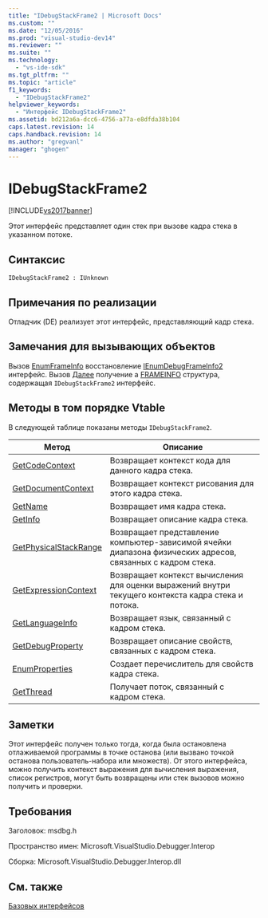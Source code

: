 ```yaml
---
title: "IDebugStackFrame2 | Microsoft Docs"
ms.custom: ""
ms.date: "12/05/2016"
ms.prod: "visual-studio-dev14"
ms.reviewer: ""
ms.suite: ""
ms.technology: 
  - "vs-ide-sdk"
ms.tgt_pltfrm: ""
ms.topic: "article"
f1_keywords: 
  - "IDebugStackFrame2"
helpviewer_keywords: 
  - "Интерфейс IDebugStackFrame2"
ms.assetid: bd212a6a-dcc6-4756-a77a-e8dfda38b104
caps.latest.revision: 14
caps.handback.revision: 14
ms.author: "gregvanl"
manager: "ghogen"
---
```

# IDebugStackFrame2
[!INCLUDE[vs2017banner](../../../code-quality/includes/vs2017banner.md)]

Этот интерфейс представляет один стек при вызове кадра стека в указанном потоке.  
  
## Синтаксис  
  
```  
IDebugStackFrame2 : IUnknown  
```  
  
## Примечания по реализации  
 Отладчик \(DE\) реализует этот интерфейс, представляющий кадр стека.  
  
## Замечания для вызывающих объектов  
 Вызов [EnumFrameInfo](../../../extensibility/debugger/reference/idebugthread2-enumframeinfo.md) восстановление  [IEnumDebugFrameInfo2](../../../extensibility/debugger/reference/ienumdebugframeinfo2.md) интерфейс.  Вызов [Далее](../Topic/IEnumDebugFrameInfo2::Next.md) получение a  [FRAMEINFO](../../../extensibility/debugger/reference/frameinfo.md) структура, содержащая  `IDebugStackFrame2` интерфейс.  
  
## Методы в том порядке Vtable  
 В следующей таблице показаны методы `IDebugStackFrame2`.  
  
|Метод|Описание|  
|-----------|--------------|  
|[GetCodeContext](../Topic/IDebugStackFrame2::GetCodeContext.md)|Возвращает контекст кода для данного кадра стека.|  
|[GetDocumentContext](../../../extensibility/debugger/reference/idebugstackframe2-getdocumentcontext.md)|Возвращает контекст рисования для этого кадра стека.|  
|[GetName](../../../extensibility/debugger/reference/idebugstackframe2-getname.md)|Возвращает имя кадра стека.|  
|[GetInfo](../../../extensibility/debugger/reference/idebugstackframe2-getinfo.md)|Возвращает описание кадра стека.|  
|[GetPhysicalStackRange](../../../extensibility/debugger/reference/idebugstackframe2-getphysicalstackrange.md)|Возвращает представление компьютер\-зависимой ячейки диапазона физических адресов, связанных с кадром стека.|  
|[GetExpressionContext](../../../extensibility/debugger/reference/idebugstackframe2-getexpressioncontext.md)|Возвращает контекст вычисления для оценки выражений внутри текущего контекста кадра стека и потока.|  
|[GetLanguageInfo](../../../extensibility/debugger/reference/idebugstackframe2-getlanguageinfo.md)|Возвращает язык, связанный с кадром стека.|  
|[GetDebugProperty](../../../extensibility/debugger/reference/idebugstackframe2-getdebugproperty.md)|Возвращает описание свойств, связанных с кадром стека.|  
|[EnumProperties](../Topic/IDebugStackFrame2::EnumProperties.md)|Создает перечислитель для свойств кадра стека.|  
|[GetThread](../../../extensibility/debugger/reference/idebugstackframe2-getthread.md)|Получает поток, связанный с кадром стека.|  
  
## Заметки  
 Этот интерфейс получен только тогда, когда была остановлена отлаживаемой программы в точке останова \(или вызвано точкой останова пользователь\-набора или множеств\).  От этого интерфейса, можно получить контекст выражения для вычисления выражения, список регистров, могут быть возвращены или стек вызовов можно получить и проверки.  
  
## Требования  
 Заголовок: msdbg.h  
  
 Пространство имен: Microsoft.VisualStudio.Debugger.Interop  
  
 Сборка: Microsoft.VisualStudio.Debugger.Interop.dll  
  
## См. также  
 [Базовых интерфейсов](../../../extensibility/debugger/reference/core-interfaces.md)